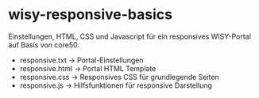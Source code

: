 # wisy-responsive-basics

Einstellungen, HTML, CSS und Javascript für ein responsives WISY-Portal auf Basis von core50.

* responsive.txt -> Portal-Einstellungen
* responsive.html -> Portal HTML Template
* responsive.css -> Responsives CSS für grundlegende Seiten
* responsive.js -> Hilfsfunktionen für responsive Darstellung